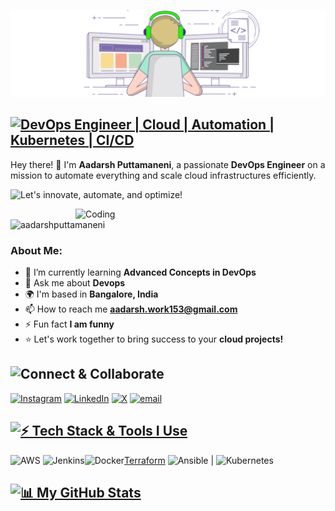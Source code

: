 [![MasterHead](https://raw.githubusercontent.com/leorrose/leorrose/master/readme_header.gif)](https://rishavchanda.io)

## [![DevOps Engineer | Cloud | Automation | Kubernetes | CI/CD](https://img.shields.io/badge/DevOps_Engineer_%7C_Cloud_%7C_Automation_%7C_Kubernetes_%7C_CI/CD-0A0A0A?style=for-the-badge&logo=devops&logoColor=white)](https://link.notharshhaa.site)

Hey there! 👋 I'm **Aadarsh Puttamaneni**, a passionate **DevOps Engineer** on a mission to automate everything and scale cloud infrastructures efficiently.  

![Let's innovate, automate, and optimize!](https://img.shields.io/badge/Let's%20innovate,%20automate,%20and%20optimize!-00BFFF?style=for-the-badge&logo=fastapi&logoColor=white)

<img align="right" alt="Coding" width="400" src="https://cdn.dribbble.com/users/1162077/screenshots/3848914/programmer.gif">
<p align="left"> <img src="https://komarev.com/ghpvc/?username=aadarshputtamaneni&label=Profile%20views&color=f07d4c&style=plastict" alt="aadarshputtamaneni"/> </p>
<h3 align="left">About Me:</h3>

- 🌱 I’m currently learning **Advanced Concepts in DevOps**
- 💬 Ask me about **Devops**
- 🌍  I'm based in **Bangalore, India**
- 📫 How to reach me **aadarsh.work153@gmail.com**
- ⚡ Fun fact **I am funny**
- ⭐ Let's work together to bring success to your **cloud projects!**
## ![Connect & Collaborate](https://img.shields.io/badge/Connect%20&%20Collaborate-8A2BE2?style=for-the-badge&logo=Handshake&logoColor=white)

[![Instagram](https://img.shields.io/badge/Instagram-%23E4405F.svg?logo=Instagram&logoColor=white)](https://instagram.com/aadarsh_puttamaneni) [![LinkedIn](https://img.shields.io/badge/LinkedIn-%230077B5.svg?logo=linkedin&logoColor=white)](https://linkedin.com/in/aadarshputtamaneni) [![X](https://img.shields.io/badge/X-black.svg?logo=X&logoColor=white)](https://x.com/aadarshp153) [![email](https://img.shields.io/badge/Email-D14836?logo=gmail&logoColor=white)](mailto:aadarsh.work153@gmail.com) 


## [![⚡ Tech Stack & Tools I Use](https://img.shields.io/badge/Tech_Stack_%26_Tools_I_Use-FF6347?style=for-the-badge&logo=tools&logoColor=white)](https://github.com/NotHarshhaa)  

![AWS](https://img.shields.io/badge/AWS-%23FF9900.svg?style=for-the-badge&logo=amazon-aws&logoColor=white) ![Jenkins](https://img.shields.io/badge/Jenkins-%232C5263.svg?style=for-the-badge&logo=jenkins&logoColor=white)![Docker](https://img.shields.io/badge/Docker-%230db7ed.svg?style=for-the-badge&logo=docker&logoColor=white)[Terraform](https://img.shields.io/badge/Terraform-%235835CC.svg?style=for-the-badge&logo=terraform&logoColor=white) ![Ansible](https://img.shields.io/badge/Ansible-%231A1918.svg?style=for-the-badge&logo=ansible&logoColor=white) | ![Kubernetes](https://img.shields.io/badge/Kubernetes-%23326ce5.svg?style=for-the-badge&logo=kubernetes&logoColor=white) 


## [![📊 My GitHub Stats](https://img.shields.io/badge/My_GitHub_Stats-4CAF50?style=for-the-badge&logo=github&logoColor=white)](https://github.com/NotHarshhaa)  



